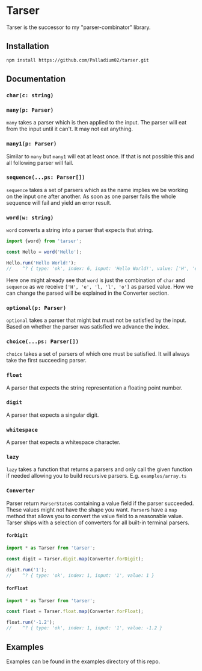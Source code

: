 # Tarser

Tarser is the successor to my "parser-combinator" library.

## Installation

```sh
npm install https://github.com/Palladium02/tarser.git
```

## Documentation

### `char(c: string)`

### `many(p: Parser)`

`many` takes a parser which is then applied to the input. The parser will eat from the input until it can't. It may not eat anything.

### `many1(p: Parser)`

Similar to `many` but `many1` will eat at least once. If that is not possible this and all following parser will fail.

### `sequence(...ps: Parser[])`

`sequence` takes a set of parsers which as the name implies we be working on the input one after another. As soon as one parser fails the whole sequence will fail and yield an error result.

### `word(w: string)`

`word` converts a string into a parser that expects that string.

```ts
import {word} from 'tarser';

const Hello = word('Hello');

Hello.run('Hello World!');
//    ^? { type: 'ok', index: 6, input: 'Hello World!', value: ['H', 'e', 'l, 'l', 'o'] }
```

Here one might already see that `word` is just the combination of `char` and `sequence` as we receive `['H', 'e', 'l, 'l', 'o']` as parsed value.
How we can change the parsed will be explained in the Converter section.

### `optional(p: Parser)`

`optional` takes a parser that might but must not be satisfied by the input. Based on whether the parser was satisfied we advance the index.

### `choice(...ps: Parser[])`

`choice` takes a set of parsers of which one must be satisfied. It will always take the first succeeding parser.

### `float`

A parser that expects the string representation a floating point number.

### `digit`

A parser that expects a singular digit.

### `whitespace`

A parser that expects a whitespace character.

### `lazy`

`lazy` takes a function that returns a parsers and only call the given function if needed allowing you to build recursive parsers. E.g. `examples/array.ts`

### `Converter`

Parser return `ParserState`s containing a value field if the parser succeeded. These values might not have the shape you want. `Parser`s have a `map` method that allows you to convert the value field to a reasonable value.
Tarser ships with a selection of converters for all built-in terminal parsers.

#### `forDigit`

```ts
import * as Tarser from 'tarser';

const digit = Tarser.digit.map(Converter.forDigit);

digit.run('1');
//    ^? { type: 'ok', index: 1, input: '1', value: 1 }
```

#### `forFloat`

```ts
import * as Tarser from 'tarser';

const float = Tarser.float.map(Converter.forFloat);

float.run('-1.2');
//    ^? { type: 'ok', index: 1, input: '1', value: -1.2 }
```

## Examples

Examples can be found in the examples directory of this repo.
